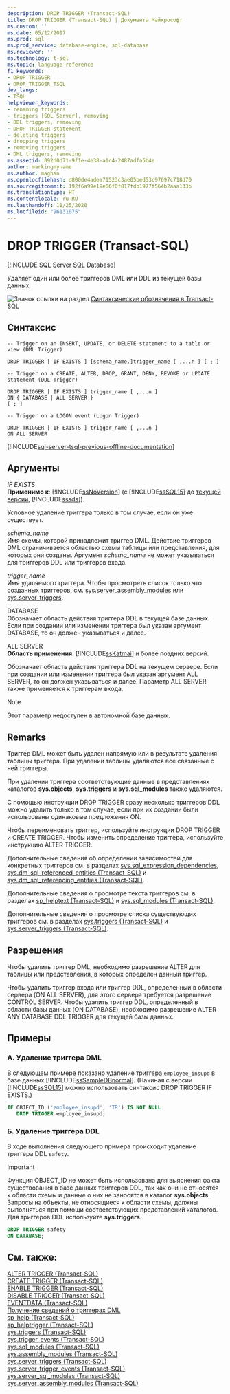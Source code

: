 ```yaml
---
description: DROP TRIGGER (Transact-SQL)
title: DROP TRIGGER (Transact-SQL) | Документы Майкрософт
ms.custom: ''
ms.date: 05/12/2017
ms.prod: sql
ms.prod_service: database-engine, sql-database
ms.reviewer: ''
ms.technology: t-sql
ms.topic: language-reference
f1_keywords:
- DROP TRIGGER
- DROP_TRIGGER_TSQL
dev_langs:
- TSQL
helpviewer_keywords:
- renaming triggers
- triggers [SQL Server], removing
- DDL triggers, removing
- DROP TRIGGER statement
- deleting triggers
- dropping triggers
- removing triggers
- DML triggers, removing
ms.assetid: 092d0d71-9f1e-4e38-a1c4-2487adfa5b4e
author: markingmyname
ms.author: maghan
ms.openlocfilehash: d800de4adea71523c3ae05bed53c97697c718d70
ms.sourcegitcommit: 192f6a99e19e66f0f817fdb1977f564b2aaa133b
ms.translationtype: HT
ms.contentlocale: ru-RU
ms.lasthandoff: 11/25/2020
ms.locfileid: "96131075"
---
```

# <a name="drop-trigger-transact-sql"></a>DROP TRIGGER (Transact-SQL)
[!INCLUDE [SQL Server SQL Database](../../includes/applies-to-version/sql-asdb.md)]

  Удаляет один или более триггеров DML или DDL из текущей базы данных.  
  
 ![Значок ссылки на раздел](../../database-engine/configure-windows/media/topic-link.gif "Значок ссылки на раздел") [Синтаксические обозначения в Transact-SQL](../../t-sql/language-elements/transact-sql-syntax-conventions-transact-sql.md)  
  
## <a name="syntax"></a>Синтаксис  
  
```syntaxsql
-- Trigger on an INSERT, UPDATE, or DELETE statement to a table or view (DML Trigger)  
  
DROP TRIGGER [ IF EXISTS ] [schema_name.]trigger_name [ ,...n ] [ ; ]  
  
-- Trigger on a CREATE, ALTER, DROP, GRANT, DENY, REVOKE or UPDATE statement (DDL Trigger)  
  
DROP TRIGGER [ IF EXISTS ] trigger_name [ ,...n ]   
ON { DATABASE | ALL SERVER }   
[ ; ]  
  
-- Trigger on a LOGON event (Logon Trigger)  
  
DROP TRIGGER [ IF EXISTS ] trigger_name [ ,...n ]   
ON ALL SERVER  
```  

  
[!INCLUDE[sql-server-tsql-previous-offline-documentation](../../includes/sql-server-tsql-previous-offline-documentation.md)]

## <a name="arguments"></a>Аргументы
 *IF EXISTS*  
 **Применимо к**: [!INCLUDE[ssNoVersion](../../includes/ssnoversion-md.md)] (с [!INCLUDE[ssSQL15](../../includes/sssql15-md.md)] до [текущей версии](https://go.microsoft.com/fwlink/p/?LinkId=299658), [!INCLUDE[sssds](../../includes/sssds-md.md)]).  
  
 Условное удаление триггера только в том случае, если он уже существует.  
  
 *schema_name*  
 Имя схемы, которой принадлежит триггер DML. Действие триггеров DML ограничивается областью схемы таблицы или представления, для которых они созданы. Аргумент *schema_name* не может указываться для триггеров DDL или триггеров входа.  
  
 *trigger_name*  
 Имя удаляемого триггера. Чтобы просмотреть список только что созданных триггеров, см. [sys.server_assembly_modules](../../relational-databases/system-catalog-views/sys-triggers-transact-sql.md) или [sys.server_triggers](../../relational-databases/system-catalog-views/sys-server-triggers-transact-sql.md).  
  
 DATABASE  
 Обозначает область действия триггера DDL в текущей базе данных. Если при создании или изменении триггера был указан аргумент DATABASE, то он должен указываться и далее.  
  
 ALL SERVER  
 **Область применения**: [!INCLUDE[ssKatmai](../../includes/sskatmai-md.md)] и более поздних версий.  
  
 Обозначает область действия триггера DDL на текущем сервере. Если при создании или изменении триггера был указан аргумент ALL SERVER, то он должен указываться и далее. Параметр ALL SERVER также применяется к триггерам входа.  
  
> [!NOTE]  
>  Этот параметр недоступен в автономной базе данных.  
  
## <a name="remarks"></a>Remarks  
 Триггер DML может быть удален напрямую или в результате удаления таблицы триггера. При удалении таблицы удаляются все связанные с ней триггеры.  
  
 При удалении триггера соответствующие данные в представлениях каталогов **sys.objects**, **sys.triggers** и **sys.sql_modules** также удаляются.  
  
 С помощью инструкции DROP TRIGGER сразу несколько триггеров DDL можно удалить только в том случае, если при их создании были использованы одинаковые предложения ON.  
  
 Чтобы переименовать триггер, используйте инструкции DROP TRIGGER и CREATE TRIGGER. Чтобы изменить определение триггера, используйте инструкцию ALTER TRIGGER.  
  
 Дополнительные сведения об определении зависимостей для конкретных триггеров см. в разделах [sys.sql_expression_dependencies](../../relational-databases/system-catalog-views/sys-sql-expression-dependencies-transact-sql.md), [sys.dm_sql_referenced_entities (Transact-SQL)](../../relational-databases/system-dynamic-management-views/sys-dm-sql-referenced-entities-transact-sql.md) и [sys.dm_sql_referencing_entities (Transact-SQL)](../../relational-databases/system-dynamic-management-views/sys-dm-sql-referencing-entities-transact-sql.md).  
  
 Дополнительные сведения о просмотре текста триггеров см. в разделах [sp_helptext (Transact-SQL)](../../relational-databases/system-stored-procedures/sp-helptext-transact-sql.md) и [sys.sql_modules (Transact-SQL)](../../relational-databases/system-catalog-views/sys-sql-modules-transact-sql.md).  
  
 Дополнительные сведения о просмотре списка существующих триггеров см. в разделах [sys.triggers (Transact-SQL)](../../relational-databases/system-catalog-views/sys-triggers-transact-sql.md) и [sys.server_triggers (Transact-SQL)](../../relational-databases/system-catalog-views/sys-server-triggers-transact-sql.md).  
  
## <a name="permissions"></a>Разрешения  
 Чтобы удалить триггер DML, необходимо разрешение ALTER для таблицы или представления, в которых определен данный триггер.  
  
 Чтобы удалить триггер входа или триггер DDL, определенный в области сервера (ON ALL SERVER), для этого сервера требуется разрешение CONTROL SERVER. Чтобы удалить триггер DDL, определенный в области базы данных (ON DATABASE), необходимо разрешение ALTER ANY DATABASE DDL TRIGGER для текущей базы данных.  
  
## <a name="examples"></a>Примеры  
  
### <a name="a-dropping-a-dml-trigger"></a>A. Удаление триггера DML  
 В следующем примере показано удаление триггера `employee_insupd` в базе данных [!INCLUDE[ssSampleDBnormal](../../includes/sssampledbnormal-md.md)]. (Начиная с версии [!INCLUDE[ssSQL15](../../includes/sssql15-md.md)] можно использовать синтаксис DROP TRIGGER IF EXISTS.)  
  
```sql  
IF OBJECT_ID ('employee_insupd', 'TR') IS NOT NULL  
   DROP TRIGGER employee_insupd;  
```  
  
### <a name="b-dropping-a-ddl-trigger"></a>Б. Удаление триггера DDL  
 В ходе выполнения следующего примера происходит удаление триггера DDL `safety`.  
  
> [!IMPORTANT]  
>  Функция OBJECT_ID не может быть использована для выяснения факта существования в базе данных триггеров DDL, так как они не относятся к области схемы и данные о них не заносятся в каталог **sys.objects**. Запросы на объекты, не относящиеся к области схемы, должны выполняться при помощи соответствующих представлений каталогов. Для триггеров DDL используйте **sys.triggers**.  
  
```sql  
DROP TRIGGER safety  
ON DATABASE;  
```  
  
## <a name="see-also"></a>См. также:  
 [ALTER TRIGGER (Transact-SQL)](../../t-sql/statements/alter-trigger-transact-sql.md)   
 [CREATE TRIGGER (Transact-SQL)](../../t-sql/statements/create-trigger-transact-sql.md)   
 [ENABLE TRIGGER (Transact-SQL)](../../t-sql/statements/enable-trigger-transact-sql.md)   
 [DISABLE TRIGGER (Transact-SQL)](../../t-sql/statements/disable-trigger-transact-sql.md)   
 [EVENTDATA (Transact-SQL)](../../t-sql/functions/eventdata-transact-sql.md)   
 [Получение сведений о триггерах DML](../../relational-databases/triggers/get-information-about-dml-triggers.md)   
 [sp_help (Transact-SQL)](../../relational-databases/system-stored-procedures/sp-help-transact-sql.md)   
 [sp_helptrigger (Transact-SQL)](../../relational-databases/system-stored-procedures/sp-helptrigger-transact-sql.md)   
 [sys.triggers (Transact-SQL)](../../relational-databases/system-catalog-views/sys-triggers-transact-sql.md)   
 [sys.trigger_events (Transact-SQL)](../../relational-databases/system-catalog-views/sys-trigger-events-transact-sql.md)   
 [sys.sql_modules (Transact-SQL)](../../relational-databases/system-catalog-views/sys-sql-modules-transact-sql.md)   
 [sys.assembly_modules (Transact-SQL)](../../relational-databases/system-catalog-views/sys-assembly-modules-transact-sql.md)   
 [sys.server_triggers (Transact-SQL)](../../relational-databases/system-catalog-views/sys-server-triggers-transact-sql.md)   
 [sys.server_trigger_events (Transact-SQL)](../../relational-databases/system-catalog-views/sys-server-trigger-events-transact-sql.md)   
 [sys.server_sql_modules (Transact-SQL)](../../relational-databases/system-catalog-views/sys-server-sql-modules-transact-sql.md)   
 [sys.server_assembly_modules (Transact-SQL)](../../relational-databases/system-catalog-views/sys-server-assembly-modules-transact-sql.md)  
  
  
